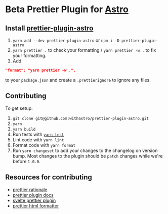 # Beta Prettier Plugin for [Astro](https://github.com/withastro/astro)

## Install [prettier-plugin-astro](https://www.npmjs.com/package/prettier-plugin-astro)

1. `yarn add --dev prettier-plugin-astro` or `npm i -D prettier-plugin-astro`
1. `yarn prettier .` to check your formatting / `yarn prettier -w .` to fix your formatting.
1. Add

```json
"format": "yarn prettier -w .",
```

to your `package.json` and create a `.prettierignore` to ignore any files.

## Contributing

To get setup:

1. `git clone git@github.com:withastro/prettier-plugin-astro.git`
1. `yarn`
1. `yarn build`
1. Run tests with [`yarn test`](https://vitest.dev/guide/)
1. Lint code with `yarn lint`
1. Format code with `yarn format`
1. Run `yarn changeset` to add your changes to the changelog on version bump.
   Most changes to the plugin should be `patch` changes while we're before `1.0.0`.

## Resources for contributing

- [prettier rationale](https://prettier.io/docs/en/rationale.html)
- [prettier plugin docs](https://prettier.io/docs/en/plugins.html)
- [svelte prettier plugin](https://github.com/sveltejs/prettier-plugin-svelte)
- [prettier html formatter](https://github.com/prettier/prettier/tree/main/src/language-html)
